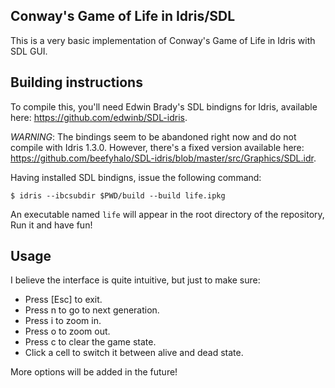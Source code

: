 Conway's Game of Life in Idris/SDL
----------------------------------

This is a very basic implementation of Conway's Game of Life in Idris with
SDL GUI.

Building instructions
---------------------

To compile this, you'll need Edwin Brady's SDL bindigns for Idris, available
here: https://github.com/edwinb/SDL-idris.

*WARNING*: The bindings seem to be abandoned right now and do not compile with
Idris 1.3.0. However, there's a fixed version available here:
https://github.com/beefyhalo/SDL-idris/blob/master/src/Graphics/SDL.idr.

Having installed SDL bindigns, issue the following command:

    $ idris --ibcsubdir $PWD/build --build life.ipkg

An executable named `life` will appear in the root directory of the repository,
Run it and have fun!

Usage
-----

I believe the interface is quite intuitive, but just to make sure:

* Press [Esc] to exit.
* Press n to go to next generation.
* Press i to zoom in.
* Press o to zoom out.
* Press c to clear the game state.
* Click a cell to switch it between alive and dead state.

More options will be added in the future!
